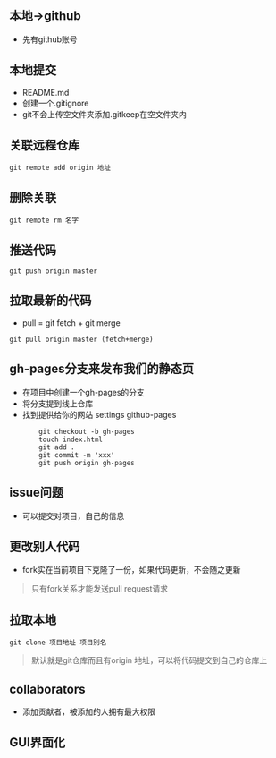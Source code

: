 ## 本地->github
- 先有github账号
## 本地提交
- README.md
- 创建一个.gitignore
- git不会上传空文件夹添加.gitkeep在空文件夹内

## 关联远程仓库
```
git remote add origin 地址
```

## 删除关联
```
git remote rm 名字
```

## 推送代码
```
git push origin master
```

## 拉取最新的代码
- pull = git fetch  + git merge
```
git pull origin master (fetch+merge)
```

## gh-pages分支来发布我们的静态页
- 在项目中创建一个gh-pages的分支
- 将分支提到线上仓库
- 找到提供给你的网站 settings github-pages
    ```
        git checkout -b gh-pages
        touch index.html
        git add .
        git commit -m 'xxx'
        git push origin gh-pages
    ```

## issue问题
- 可以提交对项目，自己的信息

## 更改别人代码
- fork实在当前项目下克隆了一份，如果代码更新，不会随之更新

> 只有fork关系才能发送pull request请求

## 拉取本地
```
git clone 项目地址 项目别名
```

> 默认就是git仓库而且有origin 地址，可以将代码提交到自己的仓库上

## collaborators
- 添加贡献者，被添加的人拥有最大权限

## GUI界面化
